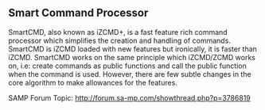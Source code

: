 ## Smart Command Processor

SmartCMD, also known as iZCMD+, is a fast feature rich command processor which simplifies the creation and handling of commands. SmartCMD is iZCMD loaded with new features but ironically, it is faster than iZCMD. SmartCMD works on the same principle which iZCMD/ZCMD works on, i.e: create commands as public functions and call the public function when the command is used. However, there are few subtle changes in the core algorithm to make allowances for the features.

SAMP Forum Topic: http://forum.sa-mp.com/showthread.php?p=3786819
